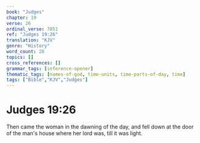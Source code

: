 ```yaml
---
book: "Judges"
chapter: 19
verse: 26
ordinal_verse: 7051
ref: "Judges 19:26"
translation: "KJV"
genre: "History"
word_count: 28
topics: []
cross_references: []
grammar_tags: [inference-opener]
thematic_tags: [names-of-god, time-units, time-parts-of-day, time]
tags: ["Bible","KJV","Judges"]
---
```


# Judges 19:26

Then came the woman in the dawning of the day, and fell down at the door of the man's house where her lord was, till it was light.
